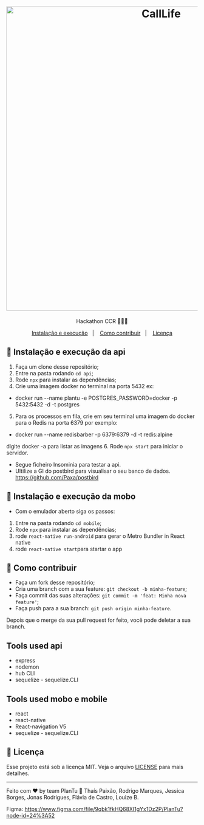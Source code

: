 <h1 align="center">
    <img alt="CallLife" src="https://github.com/jonaspereirar/callingapp/blob/master/PlanTu.jpg?raw=true" width="800px" />
</h1>
<p align="center">Hackathon CCR 🚀🚀🚀</p>

<p align="center">
  <a href="#-instalacao-e-execução">Instalação e execução</a>&nbsp;&nbsp;&nbsp;|&nbsp;&nbsp;&nbsp;
  <a href="#-como-contribuir">Como contribuir</a>&nbsp;&nbsp;&nbsp;|&nbsp;&nbsp;&nbsp;
  <a href="#memo-licença">Licença</a>
</p>

## 🚀 Instalação e execução da api

1. Faça um clone desse repositório;
2. Entre na pasta rodando `cd api`;
3. Rode `npx` para instalar as dependências;
4. Crie uma imagem docker no terminal na porta 5432 ex: 
- docker run --name plantu -e POSTGRES_PASSWORD=docker -p 5432:5432 -d -t postgres
5. Para os processos em fila, crie em seu terminal uma imagem do docker para o Redis na porta 6379 por exemplo:
- docker run --name redisbarber -p 6379:6379 -d -t redis:alpine

digite docker -a para listar as imagens
6. Rode `npx start` para iniciar o servidor.

- Segue ficheiro Insominia para testar a api.
- Ultilize a GI do postbird para visualisar o seu banco de dados.
https://github.com/Paxa/postbird


## 🚀 Instalação e execução da mobo

- Com o emulador aberto siga os passos:
1. Entre na pasta rodando `cd mobile`;
2. Rode `npx` para instalar as dependências;
3. rode `react-native run-android` para gerar o Metro Bundler in React native
4. rode `react-native start`para startar o app


## 🤔 Como contribuir

- Faça um fork desse repositório;
- Cria uma branch com a sua feature: `git checkout -b minha-feature`;
- Faça commit das suas alterações: `git commit -m 'feat: Minha nova feature'`;
- Faça push para a sua branch: `git push origin minha-feature`.

Depois que o merge da sua pull request for feito, você pode deletar a sua branch.

## Tools used api
- express
- nodemon
- hub CLI
- sequelize - sequelize.CLI

## Tools used mobo e mobile
- react
- react-native
- React-navigation V5
- sequelize - sequelize.CLI

## :memo: Licença

Esse projeto está sob a licença MIT. Veja o arquivo [LICENSE](LICENSE.md) para mais detalhes.

---

Feito com ♥ by team PlanTu :wave: Thaís Paixão, Rodrigo Marques, Jessica Borges, Jonas Rodrigues, Flávia de Castro, Louize B.


Figma: https://www.figma.com/file/9qbk1fkHQ68XI1gYx1Dz2P/PlanTu?node-id=24%3A52